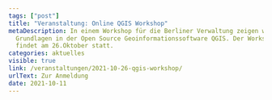 ```yaml
---
tags: ["post"]
title: "Veranstaltung: Online QGIS Workshop"
metaDescription: In einem Workshop für die Berliner Verwaltung zeigen wir
  Grundlagen in der Open Source Geoinformationssoftware QGIS. Der Workshop
  findet am 26.Oktober statt.
categories: aktuelles
visible: true
link: /veranstaltungen/2021-10-26-qgis-workshop/
urlText: Zur Anmeldung
date: 2021-10-11
---
```

